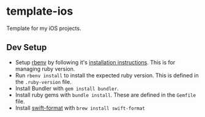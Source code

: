 # template-ios
Template for my iOS projects.

## Dev Setup

- Setup [rbenv](https://github.com/rbenv/rbenv) by following it's [installation instructions](https://github.com/rbenv/rbenv#installation). This is for managing ruby version.
- Run `rbenv install` to install the expected ruby version. This is defined in the `.ruby-version` file.
- Install Bundler with `gem install bundler`.
- Install ruby gems with `bundle install`. These are defined in the `Gemfile` file.
- Install [swift-format](https://github.com/apple/swift-format) with `brew install swift-format`